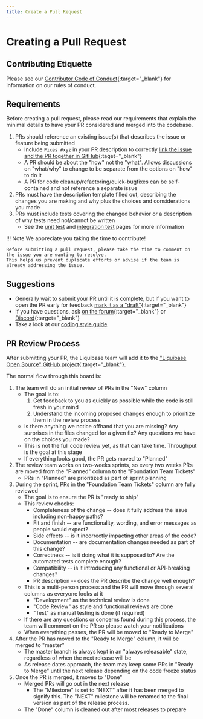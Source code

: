 ```yaml
---
title: Create a Pull Request
---
```


# Creating a Pull Request

## Contributing Etiquette

Please see our [Contributor Code of Conduct](https://github.com/liquibase/liquibase/blob/master/CODE_OF_CONDUCT.md){:target="_blank"} for information on our rules of conduct.

## Requirements

Before creating a pull request, please read our requirements that explain the minimal details to have your PR considered and merged into the codebase.

1. PRs should reference an existing issue(s) that describes the issue or feature being submitted 
    - Include `Fixes #xyz` in your PR description to correctly [link the issue and the PR together in GitHub](https://docs.github.com/en/issues/tracking-your-work-with-issues/linking-a-pull-request-to-an-issue){:taget="_blank"}   
    - A PR should be about the "how" not the "what". Allows discussions on "what/why" to change to be separate from the options on "how" to do it  
    - A PR for code cleanup/refactoring/quick-bugfixes can be self-contained and not reference a separate issue
2. PRs must have the description template filled out, describing the changes you are making and why plus the choices and considerations you made
3. PRs must include tests covering the changed behavior or a description of why tests need not/cannot be written
    - See the [unit test](../test-your-code/unit-tests.md) and [integration test](../test-your-code/integration-tests.md) pages for more information 

!!! Note
    We appreciate you taking the time to contribute! 

    Before submitting a pull request, please take the time to comment on the issue you are wanting to resolve. 
    This helps us prevent duplicate efforts or advise if the team is already addressing the issue.

## Suggestions

- Generally wait to submit your PR until it is complete, but if you want to open the PR early for feedback [mark it as a "draft"](https://docs.github.com/en/pull-requests/collaborating-with-pull-requests/proposing-changes-to-your-work-with-pull-requests/changing-the-stage-of-a-pull-request){:target="_blank"}
- If you have questions, ask [on the forum](https://forum.liquibase.org){:target="_blank"} or [Discord](https://discord.gg/pDB5DfE){:target="_blank"}
- Take a look at our [coding style guide](coding-style.md)

## PR Review Process

After submitting your PR, the Liquibase team will add it to the ["Liquibase Open Source" GitHub project](https://github.com/orgs/liquibase/projects/3/views/9){:target="_blank"}.

The normal flow through this board is:

1. The team will do an initial review of PRs in the "New" column
    - The goal is to:
        1. Get feedback to you as quickly as possible while the code is still fresh in your mind
        2. Understand the incoming proposed changes enough to prioritize them in the review process 
    - Is there anything we notice offhand that you are missing? Any surprises in the files changed for a given fix? Any questions we have on the choices you made?
    - This is not the full code review yet, as that can take time. Throughput is the goal at this stage
    - If everything looks good, the PR gets moved to "Planned"
2. The review team works on two-weeks sprints, so every two weeks PRs are moved from the "Planned" column to the "Foundation Team Tickets"
    - PRs in "Planned" are prioritized as part of sprint planning
3. During the sprint, PRs in the "Foundation Team Tickets" column are fully reviewed
    - The goal is to ensure the PR is "ready to ship"
    - This review checks:
        - Completeness of the change -- does it fully address the issue including non-happy paths?
        - Fit and finish -- are functionality, wording, and error messages as people would expect?  
        - Side effects -- is it incorrectly impacting other areas of the code?
        - Documentation -- are documentation changes needed as part of this change?
        - Correctness -- is it doing what it is supposed to? Are the automated tests complete enough?
        - Compatibility -- is it introducing any functional or API-breaking changes?
        - PR description -- does the PR describe the change well enough?
    - This is a multi-person process and the PR will move through several columns as everyone looks at it
        - "Development" as the technical review is done
        - "Code Review" as style and functional reviews are done
        - "Test" as manual testing is done (if required)
    - If there are any questions or concerns found during this process, the team will comment on the PR so please watch your notifications
    - When everything passes, the PR will be moved to "Ready to Merge"
4. After the PR has moved to the "Ready to Merge" column, it will be merged to "master"
    - The master branch is always kept in an "always releasable" state, regardless of when the next release will be
    - As release dates approach, the team may keep some PRs in "Ready to Merge" until the next release depending on the code freeze status
5. Once the PR is merged, it moves to "Done"
    - Merged PRs will go out in the next release
        - The "Milestone" is set to "NEXT" after it has been merged to signify this. The "NEXT" milestone will be renamed to the final version as part of the release process. 
    - The "Done" column is cleaned out after most releases to prepare  
